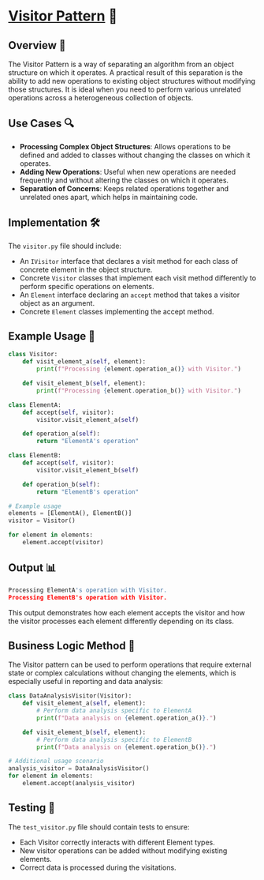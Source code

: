 # [Visitor Pattern](../) 🚶

## Overview 📖
The Visitor Pattern is a way of separating an algorithm from an object structure on which it operates. A practical result of this separation is the ability to add new operations to existing object structures without modifying those structures. It is ideal when you need to perform various unrelated operations across a heterogeneous collection of objects.

## Use Cases 🔍
- **Processing Complex Object Structures**: Allows operations to be defined and added to classes without changing the classes on which it operates.
- **Adding New Operations**: Useful when new operations are needed frequently and without altering the classes on which it operates.
- **Separation of Concerns**: Keeps related operations together and unrelated ones apart, which helps in maintaining code.

## Implementation 🛠️
The `visitor.py` file should include:
- An `IVisitor` interface that declares a visit method for each class of concrete element in the object structure.
- Concrete `Visitor` classes that implement each visit method differently to perform specific operations on elements.
- An `Element` interface declaring an `accept` method that takes a visitor object as an argument.
- Concrete `Element` classes implementing the accept method.

## Example Usage 📝
```python
class Visitor:
    def visit_element_a(self, element):
        print(f"Processing {element.operation_a()} with Visitor.")

    def visit_element_b(self, element):
        print(f"Processing {element.operation_b()} with Visitor.")

class ElementA:
    def accept(self, visitor):
        visitor.visit_element_a(self)

    def operation_a(self):
        return "ElementA's operation"

class ElementB:
    def accept(self, visitor):
        visitor.visit_element_b(self)

    def operation_b(self):
        return "ElementB's operation"

# Example usage
elements = [ElementA(), ElementB()]
visitor = Visitor()

for element in elements:
    element.accept(visitor)
```
## Output 📊
```python
Processing ElementA's operation with Visitor.
Processing ElementB's operation with Visitor.

```
This output demonstrates how each element accepts the visitor and how the visitor processes each element differently depending on its class.

## Business Logic Method 🧠
The Visitor pattern can be used to perform operations that require external state or complex calculations without changing the elements, which is especially useful in reporting and data analysis:

```python
class DataAnalysisVisitor(Visitor):
    def visit_element_a(self, element):
        # Perform data analysis specific to ElementA
        print(f"Data analysis on {element.operation_a()}.")

    def visit_element_b(self, element):
        # Perform data analysis specific to ElementB
        print(f"Data analysis on {element.operation_b()}.")

# Additional usage scenario
analysis_visitor = DataAnalysisVisitor()
for element in elements:
    element.accept(analysis_visitor)
```

## Testing 🧪
The `test_visitor.py` file should contain tests to ensure:
- Each Visitor correctly interacts with different Element types.
- New visitor operations can be added without modifying existing elements.
- Correct data is processed during the visitations.